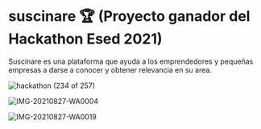 # suscinare 🏆 (Proyecto ganador del Hackathon Esed 2021)

Suscinare es una plataforma que ayuda a los emprendedores y pequeñas empresas a darse a conocer y obtener relevancia en su area.

![hackathon (234 of 257)](https://user-images.githubusercontent.com/61896147/138571693-25df805c-cd33-4a10-9ee8-c4cdb80900af.jpg)

![IMG-20210827-WA0004](https://user-images.githubusercontent.com/61896147/138571696-6949f0a1-93af-4320-bf18-285b325ae320.jpg)

![IMG-20210827-WA0019](https://user-images.githubusercontent.com/61896147/138571736-f3b26378-6864-451d-93f3-54e43fc188b7.jpg)
